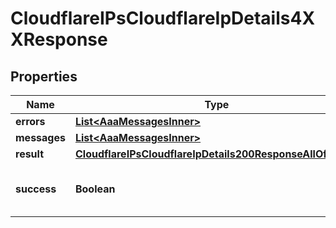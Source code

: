 

# CloudflareIPsCloudflareIpDetails4XXResponse


## Properties

| Name | Type | Description | Notes |
|------------ | ------------- | ------------- | -------------|
|**errors** | [**List&lt;AaaMessagesInner&gt;**](AaaMessagesInner.md) |  |  |
|**messages** | [**List&lt;AaaMessagesInner&gt;**](AaaMessagesInner.md) |  |  |
|**result** | [**CloudflareIPsCloudflareIpDetails200ResponseAllOfResult**](CloudflareIPsCloudflareIpDetails200ResponseAllOfResult.md) |  |  |
|**success** | **Boolean** | Whether the API call was successful |  |



